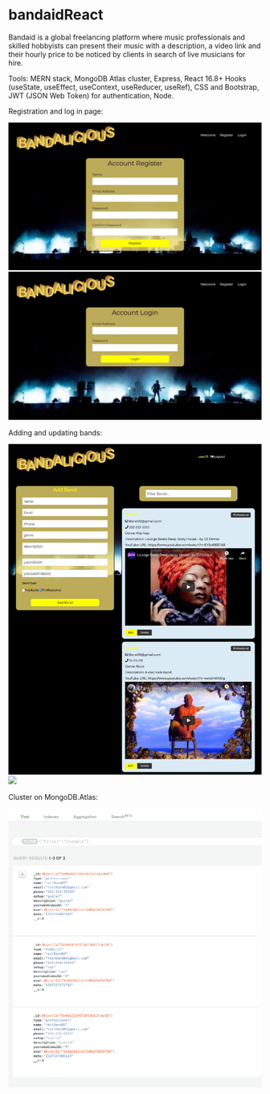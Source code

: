 # bandaidReact

Bandaid is a global freelancing platform where music professionals and skilled hobbyists can present their music with a description, a video link and their hourly price to be noticed by clients in search of live musicians for hire.

Tools: MERN stack, MongoDB Atlas cluster, Express, React 16.8+ Hooks (useState, useEffect, useContext, useReducer, useRef), CSS and Bootstrap, JWT (JSON Web Token) for authentication, Node.

Registration and log in page:

![](assets/register.png)
![](assets/login.png)

Adding and updating bands:

![](assets/filtering.png)
![](assets/)

Cluster on MongoDB.Atlas:

![](assets/Mongo.png)


